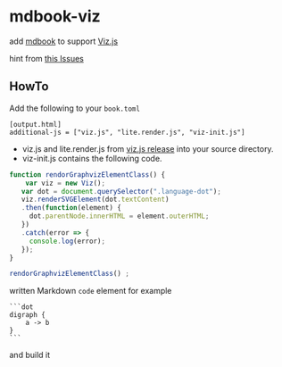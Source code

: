 # mdbook-viz

add [mdbook](https://github.com/rust-lang-nursery/mdBook) to support [Viz.js](https://github.com/mdaines/viz.js)

hint from [this Issues](https://github.com/rust-lang-nursery/mdBook/issues/762#issuecomment-502830041)

## HowTo

Add the following to your `book.toml`

    [output.html]
    additional-js = ["viz.js", "lite.render.js", "viz-init.js"]

- viz.js and lite.render.js from [viz.js release](https://github.com/mdaines/viz.js/releases) into your source directory.
- viz-init.js contains the following code.

```javascript
function rendorGraphvizElementClass() {
    var viz = new Viz();
   var dot = document.querySelector(".language-dot");
   viz.renderSVGElement(dot.textContent)
   .then(function(element) {
     dot.parentNode.innerHTML = element.outerHTML;
   })
   .catch(error => {
     console.log(error);
   });
}

rendorGraphvizElementClass() ;
```

written Markdown `code` element for example

    ```dot
    digraph {
        a -> b
    }
    ```
and build it
